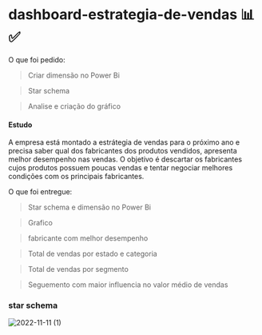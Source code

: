 # dashboard-estrategia-de-vendas 📊✅

O que foi pedido:
> Criar dimensão no Power Bi

> Star schema 

> Analise e criação do gráfico

#### Estudo 
A empresa está montado a estrátegia de vendas para o próximo ano e precisa saber qual dos fabricantes dos produtos vendidos, apresenta melhor desempenho nas vendas. O objetivo é descartar os fabricantes cujos produtos possuem poucas vendas e tentar negociar melhores condições com os principais fabricantes.

O que foi entregue:
> Star schema e dimensão no Power Bi 

> Grafico 

> fabricante com melhor desempenho

> Total de vendas por estado e categoria

> Total de vendas por segmento 

> Seguemento com maior influencia no valor médio de vendas

### star schema 

![2022-11-11 (1)](https://user-images.githubusercontent.com/90153628/201426547-9505ba24-5c34-43c7-a845-7f149fcb38f2.png)
